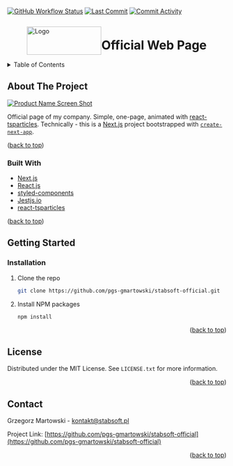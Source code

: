 <br />

[![GitHub Workflow Status][github-img]][github-url]
[![Last Commit][last-commit-img]][github-url]
[![Commit Activity][commit-activity-img]][github-url]

<div style="display: flex; justify-content: center; align-items: center" id="readme-top">
  <a href="https://github.com/pgs-gmartowski/stabsoft-official/blob/master/README.md">
    <img src="https://stabsoft.pl/images/stabsoft.png" alt="Logo" width="171" height="65">
  </a>
   <h1>Official Web Page</h1>
</div>

<details>
  <summary>Table of Contents</summary>
  <ol>
    <li>
      <a href="#about-the-project">About The Project</a>
      <ul>
        <li><a href="#built-with">Built With</a></li>
      </ul>
    </li>
    <li>
      <a href="#getting-started">Getting Started</a>
      <ul>
        <li><a href="#installation">Installation</a></li>
      </ul>
    </li>
    <li><a href="#license">License</a></li>
    <li><a href="#contact">Contact</a></li>
  </ol>
</details>

## About The Project

[![Product Name Screen Shot][product-screenshot]](https://stabsoft.pl)

Official page of my company.
Simple, one-page, animated with [react-tsparticles](https://github.com/matteobruni/tsparticles).
Technically - this is a [Next.js](https://nextjs.org/) project bootstrapped with [`create-next-app`](https://github.com/vercel/next.js/tree/canary/packages/create-next-app).
<p>(<a href="#readme-top">back to top</a>)</p>

### Built With

* [Next.js][Next-url]
* [React.js][React-url]
* [styled-components](https://styled-components.com/)
* [Jestjs.io][Jest-url]
* [react-tsparticles](https://github.com/matteobruni/tsparticles)
<p>(<a href="#readme-top">back to top</a>)</p>

## Getting Started

<!-- ### Prerequisites -->

### Installation
1. Clone the repo
   ```sh
   git clone https://github.com/pgs-gmartowski/stabsoft-official.git
   ```
2. Install NPM packages
   ```sh
   npm install
   ```
<p align="right">(<a href="#readme-top">back to top</a>)</p>

## License
Distributed under the MIT License. See `LICENSE.txt` for more information.
<p align="right">(<a href="#readme-top">back to top</a>)</p>

## Contact
Grzegorz Martowski - kontakt@stabsoft.pl

Project Link: [https://github.com/pgs-gmartowski/stabsoft-official](https://github.com/pgs-gmartowski/stabsoft-official)
<p align="right">(<a href="#readme-top">back to top</a>)</p>

[github-url]: https://github.com/pgs-gmartowski/stabsoft-official
[github-img]: https://img.shields.io/github/workflow/status/pgs-gmartowski/stabsoft-official/CI/main?style=flat-square
[last-commit-img]: https://img.shields.io/github/last-commit/pgs-gmartowski/stabsoft-official?style=flat-square
[commit-activity-img]: https://img.shields.io/github/commit-activity/m/pgs-gmartowski/stabsoft-official?style=flat-square
[linkedin-shield]: https://img.shields.io/badge/-LinkedIn-black.svg?style=for-the-badge&logo=linkedin&colorB=555
[linkedin-url]: https://www.linkedin.com/in/grzegorz-martowski-b961187a/
[product-screenshot]: https://stabsoft.pl/images/stabsoft-page-screen.png
[Next-url]: https://nextjs.org/
[React-url]: https://reactjs.org/
[MUI-url]: https://mui.com/
[Jest-url]: https://jestjs.io/
[react-testing-library]: https://testing-library.com/

